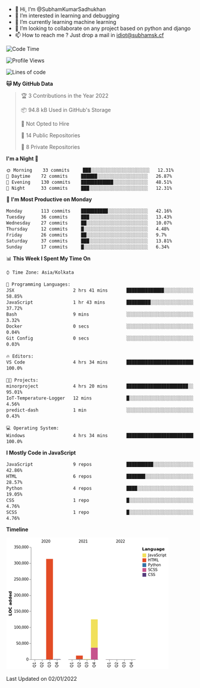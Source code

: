 - 👋 Hi, I’m @SubhamKumarSadhukhan
- 👀 I’m interested in learning and debugging
- 🌱 I’m currently learning machine learning
- 💞️ I’m looking to collaborate on any project based on python and django
- 📫 How to reach me ?
      Just drop a mail in idiot@subhamsk.cf

<!---
SubhamKumarSadhukhan/SubhamKumarSadhukhan is a ✨ special ✨ repository because its `README.md` (this file) appears on your GitHub profile.
You can click the Preview link to take a look at your changes.
--->


<!--START_SECTION:waka-->
![Code Time](http://img.shields.io/badge/Code%20Time-16%20hrs%2053%20mins-blue)

![Profile Views](http://img.shields.io/badge/Profile%20Views-0-blue)

![Lines of code](https://img.shields.io/badge/From%20Hello%20World%20I%27ve%20Written-452%20Thousand%20lines%20of%20code-blue)

**🐱 My GitHub Data** 

> 🏆 3 Contributions in the Year 2022
 > 
> 📦 94.8 kB Used in GitHub's Storage 
 > 
> 🚫 Not Opted to Hire
 > 
> 📜 14 Public Repositories 
 > 
> 🔑 8 Private Repositories  
 > 
**I'm a Night 🦉** 

```text
🌞 Morning    33 commits     ███░░░░░░░░░░░░░░░░░░░░░░   12.31% 
🌆 Daytime    72 commits     ██████░░░░░░░░░░░░░░░░░░░   26.87% 
🌃 Evening    130 commits    ████████████░░░░░░░░░░░░░   48.51% 
🌙 Night      33 commits     ███░░░░░░░░░░░░░░░░░░░░░░   12.31%

```
📅 **I'm Most Productive on Monday** 

```text
Monday       113 commits    ██████████░░░░░░░░░░░░░░░   42.16% 
Tuesday      36 commits     ███░░░░░░░░░░░░░░░░░░░░░░   13.43% 
Wednesday    27 commits     ██░░░░░░░░░░░░░░░░░░░░░░░   10.07% 
Thursday     12 commits     █░░░░░░░░░░░░░░░░░░░░░░░░   4.48% 
Friday       26 commits     ██░░░░░░░░░░░░░░░░░░░░░░░   9.7% 
Saturday     37 commits     ███░░░░░░░░░░░░░░░░░░░░░░   13.81% 
Sunday       17 commits     █░░░░░░░░░░░░░░░░░░░░░░░░   6.34%

```


📊 **This Week I Spent My Time On** 

```text
⌚︎ Time Zone: Asia/Kolkata

💬 Programming Languages: 
JSX                      2 hrs 41 mins       ██████████████░░░░░░░░░░░   58.85% 
JavaScript               1 hr 43 mins        █████████░░░░░░░░░░░░░░░░   37.72% 
Bash                     9 mins              ░░░░░░░░░░░░░░░░░░░░░░░░░   3.32% 
Docker                   0 secs              ░░░░░░░░░░░░░░░░░░░░░░░░░   0.04% 
Git Config               0 secs              ░░░░░░░░░░░░░░░░░░░░░░░░░   0.03%

🔥 Editors: 
VS Code                  4 hrs 34 mins       █████████████████████████   100.0%

🐱‍💻 Projects: 
minorproject             4 hrs 20 mins       ███████████████████████░░   95.01% 
IoT-Temperature-Logger   12 mins             █░░░░░░░░░░░░░░░░░░░░░░░░   4.56% 
predict-dash             1 min               ░░░░░░░░░░░░░░░░░░░░░░░░░   0.43%

💻 Operating System: 
Windows                  4 hrs 34 mins       █████████████████████████   100.0%

```

**I Mostly Code in JavaScript** 

```text
JavaScript               9 repos             ██████████░░░░░░░░░░░░░░░   42.86% 
HTML                     6 repos             ███████░░░░░░░░░░░░░░░░░░   28.57% 
Python                   4 repos             ████░░░░░░░░░░░░░░░░░░░░░   19.05% 
CSS                      1 repo              █░░░░░░░░░░░░░░░░░░░░░░░░   4.76% 
SCSS                     1 repo              █░░░░░░░░░░░░░░░░░░░░░░░░   4.76%

```


**Timeline**

![Chart not found](https://raw.githubusercontent.com/SubhamKumarSadhukhan/SubhamKumarSadhukhan/main/charts/bar_graph.png) 


 Last Updated on 02/01/2022
<!--END_SECTION:waka-->
